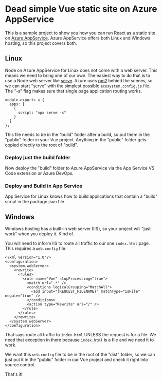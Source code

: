 # Dead simple Vue static site on Azure AppService

This is a sample project to show you how you can run React as a static site on [Azure AppService](https://code.visualstudio.com/tutorials/app-service-extension/getting-started?WT.mc_id=devcloud-0000-buhollan). Azure AppService offers both Linux and Windows hosting, so this project covers both.

## Linux

Node on Azure AppService for Linux does not come with a web server. This means we need to bring one of our own. The easiest way to do that is to use a Node web server like [serve](https://www.npmjs.com/package/serve). Azure uses [pm2](http://pm2.keymetrics.io/) behind the scenes, so we can start "serve" with the simplest possible `ecosystem.config.js` file. The "-s" flag makes sure that single page application routing works.

```
module.exports = {
  apps: [
    {
      script: "npx serve -s"
    }
  ]
};
```

This file needs to be in the "build" folder after a build, so put them in the "public" folder in your Vue project. Anything in the "public" folder gets copied directly to the root of "build".

### Deploy just the build folder

Now deploy the "build" folder to Azure AppService via the App Service VS Code extension or Azure DevOps.

### Deploy and Build in App Service

App Service for Linux knows how to build applications that contain a "build" script in the package.json file.

## Windows

Windows hosting has a built-in web server (IIS), so your project will "just work" when you deploy it. Kind of.

You will need to inform IIS to route all traffic to our one `index.html` page. This requires a `web.config` file.

```
<?xml version="1.0"?>
<configuration>
  <system.webServer>
    <rewrite>
      <rules>
        <rule name="Vue" stopProcessing="true">
          <match url=".*" />
          <conditions logicalGrouping="MatchAll">
            <add input="{REQUEST_FILENAME}" matchType="IsFile" negate="true" />
          </conditions>
          <action type="Rewrite" url="/" />
        </rule>
      </rules>
    </rewrite>
  </system.webServer>
</configuration>
```

That says route all traffic to `index.html` UNLESS the request is for a file. We need that exception in there because `index.html` is a file and we need it to work.

We want this `web.config` file to be in the root of the "dist" folder, so we can just put it in the "public" folder in our Vue project and check it right into source control.

That's it!
